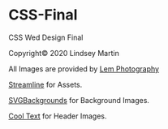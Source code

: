 # CSS-Final
CSS Wed Design Final

Copyright© 2020 Lindsey Martin

<p>All Images are provided by <a href="https://www.instagram.com/lem_photos/">Lem Photography</a></p>
            <p><a href="https://streamlinehq.com/">Streamline</a> for Assets.</p>
           <p><a href="www.svgbackgrounds.com">SVGBackgrounds</a> for Background Images.</p>
           <p><a href="https://cooltext.com/">Cool Text</a> for Header Images. </p>
